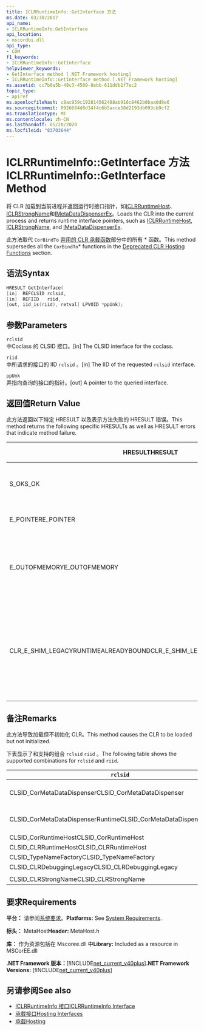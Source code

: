 ```yaml
---
title: ICLRRuntimeInfo::GetInterface 方法
ms.date: 03/30/2017
api_name:
- ICLRRuntimeInfo.GetInterface
api_location:
- mscordbi.dll
api_type:
- COM
f1_keywords:
- ICLRRuntimeInfo::GetInterface
helpviewer_keywords:
- GetInterface method [.NET Framework hosting]
- ICLRRuntimeInfo::GetInterface method [.NET Framework hosting]
ms.assetid: cc7b0e5b-48c3-4509-8ebb-611ddb1f7ec2
topic_type:
- apiref
ms.openlocfilehash: c8ac959c192814562488ab916c8462b0baa0d8e6
ms.sourcegitcommit: 0926684d8d34f4c6b5acce58d2193db093cb9cf2
ms.translationtype: MT
ms.contentlocale: zh-CN
ms.lasthandoff: 05/20/2020
ms.locfileid: "83703644"
---
```

# <a name="iclrruntimeinfogetinterface-method"></a><span data-ttu-id="336ae-102">ICLRRuntimeInfo::GetInterface 方法</span><span class="sxs-lookup"><span data-stu-id="336ae-102">ICLRRuntimeInfo::GetInterface Method</span></span>
<span data-ttu-id="336ae-103">将 CLR 加载到当前进程并返回运行时接口指针，如[ICLRRuntimeHost](../../../../docs/framework/unmanaged-api/hosting/iclrruntimehost-interface.md)、 [ICLRStrongName](../../../../docs/framework/unmanaged-api/hosting/iclrstrongname-interface.md)和[IMetaDataDispenserEx](../metadata/imetadatadispenser-interface.md)。</span><span class="sxs-lookup"><span data-stu-id="336ae-103">Loads the CLR into the current process and returns runtime interface pointers, such as [ICLRRuntimeHost](../../../../docs/framework/unmanaged-api/hosting/iclrruntimehost-interface.md), [ICLRStrongName](../../../../docs/framework/unmanaged-api/hosting/iclrstrongname-interface.md), and [IMetaDataDispenserEx](../metadata/imetadatadispenser-interface.md).</span></span>  
  
 <span data-ttu-id="336ae-104">此方法取代 `CorBindTo` [弃用的 CLR 承载函数](deprecated-clr-hosting-functions.md)部分中的所有 \* 函数。</span><span class="sxs-lookup"><span data-stu-id="336ae-104">This method supersedes all the `CorBindTo`\* functions in the [Deprecated CLR Hosting Functions](deprecated-clr-hosting-functions.md) section.</span></span>  
  
## <a name="syntax"></a><span data-ttu-id="336ae-105">语法</span><span class="sxs-lookup"><span data-stu-id="336ae-105">Syntax</span></span>  
  
```cpp  
HRESULT GetInterface(  
[in]  REFCLSID rclsid,  
[in]  REFIID   riid,  
[out, iid_is(riid), retval] LPVOID *ppUnk);  
```  
  
## <a name="parameters"></a><span data-ttu-id="336ae-106">参数</span><span class="sxs-lookup"><span data-stu-id="336ae-106">Parameters</span></span>  
 `rclsid`  
 <span data-ttu-id="336ae-107">中Coclass 的 CLSID 接口。</span><span class="sxs-lookup"><span data-stu-id="336ae-107">[in] The CLSID interface for the coclass.</span></span>  
  
 `riid`  
 <span data-ttu-id="336ae-108">中所请求的接口的 IID `rclsid` 。</span><span class="sxs-lookup"><span data-stu-id="336ae-108">[in] The IID of the requested `rclsid` interface.</span></span>  
  
 `ppUnk`  
 <span data-ttu-id="336ae-109">弄指向查询的接口的指针。</span><span class="sxs-lookup"><span data-stu-id="336ae-109">[out] A pointer to the queried interface.</span></span>  
  
## <a name="return-value"></a><span data-ttu-id="336ae-110">返回值</span><span class="sxs-lookup"><span data-stu-id="336ae-110">Return Value</span></span>  
 <span data-ttu-id="336ae-111">此方法返回以下特定 HRESULT 以及表示方法失败的 HRESULT 错误。</span><span class="sxs-lookup"><span data-stu-id="336ae-111">This method returns the following specific HRESULTs as well as HRESULT errors that indicate method failure.</span></span>  
  
|<span data-ttu-id="336ae-112">HRESULT</span><span class="sxs-lookup"><span data-stu-id="336ae-112">HRESULT</span></span>|<span data-ttu-id="336ae-113">说明</span><span class="sxs-lookup"><span data-stu-id="336ae-113">Description</span></span>|  
|-------------|-----------------|  
|<span data-ttu-id="336ae-114">S_OK</span><span class="sxs-lookup"><span data-stu-id="336ae-114">S_OK</span></span>|<span data-ttu-id="336ae-115">该方法已成功完成。</span><span class="sxs-lookup"><span data-stu-id="336ae-115">The method completed successfully.</span></span>|  
|<span data-ttu-id="336ae-116">E_POINTER</span><span class="sxs-lookup"><span data-stu-id="336ae-116">E_POINTER</span></span>|<span data-ttu-id="336ae-117">`ppUnk` 为 null。</span><span class="sxs-lookup"><span data-stu-id="336ae-117">`ppUnk` is null.</span></span>|  
|<span data-ttu-id="336ae-118">E_OUTOFMEMORY</span><span class="sxs-lookup"><span data-stu-id="336ae-118">E_OUTOFMEMORY</span></span>|<span data-ttu-id="336ae-119">没有足够的内存可用来处理请求。</span><span class="sxs-lookup"><span data-stu-id="336ae-119">Not enough memory is available to handle the request.</span></span>|  
|<span data-ttu-id="336ae-120">CLR_E_SHIM_LEGACYRUNTIMEALREADYBOUND</span><span class="sxs-lookup"><span data-stu-id="336ae-120">CLR_E_SHIM_LEGACYRUNTIMEALREADYBOUND</span></span>|<span data-ttu-id="336ae-121">已将其他运行时绑定到旧版 CLR 版本2激活策略。</span><span class="sxs-lookup"><span data-stu-id="336ae-121">A different runtime was already bound to the legacy CLR version 2 activation policy.</span></span>|  
  
## <a name="remarks"></a><span data-ttu-id="336ae-122">备注</span><span class="sxs-lookup"><span data-stu-id="336ae-122">Remarks</span></span>  
 <span data-ttu-id="336ae-123">此方法导致加载但不初始化 CLR。</span><span class="sxs-lookup"><span data-stu-id="336ae-123">This method causes the CLR to be loaded but not initialized.</span></span>  
  
 <span data-ttu-id="336ae-124">下表显示了和支持的组合 `rclsid` `riid` 。</span><span class="sxs-lookup"><span data-stu-id="336ae-124">The following table shows the supported combinations for `rclsid` and `riid`.</span></span>  
  
|`rclsid`|`riid`|  
|--------------|------------|  
|<span data-ttu-id="336ae-125">CLSID_CorMetaDataDispenser</span><span class="sxs-lookup"><span data-stu-id="336ae-125">CLSID_CorMetaDataDispenser</span></span>|<span data-ttu-id="336ae-126">IID_IMetaDataDispenser，IID_IMetaDataDispenserEx</span><span class="sxs-lookup"><span data-stu-id="336ae-126">IID_IMetaDataDispenser, IID_IMetaDataDispenserEx</span></span>|  
|<span data-ttu-id="336ae-127">CLSID_CorMetaDataDispenserRuntime</span><span class="sxs-lookup"><span data-stu-id="336ae-127">CLSID_CorMetaDataDispenserRuntime</span></span>|<span data-ttu-id="336ae-128">IID_IMetaDataDispenser，IID_IMetaDataDispenserEx</span><span class="sxs-lookup"><span data-stu-id="336ae-128">IID_IMetaDataDispenser, IID_IMetaDataDispenserEx</span></span>|  
|<span data-ttu-id="336ae-129">CLSID_CorRuntimeHost</span><span class="sxs-lookup"><span data-stu-id="336ae-129">CLSID_CorRuntimeHost</span></span>|<span data-ttu-id="336ae-130">IID_ICorRuntimeHost</span><span class="sxs-lookup"><span data-stu-id="336ae-130">IID_ICorRuntimeHost</span></span>|  
|<span data-ttu-id="336ae-131">CLSID_CLRRuntimeHost</span><span class="sxs-lookup"><span data-stu-id="336ae-131">CLSID_CLRRuntimeHost</span></span>|<span data-ttu-id="336ae-132">IID_ICLRRuntimeHost</span><span class="sxs-lookup"><span data-stu-id="336ae-132">IID_ICLRRuntimeHost</span></span>|  
|<span data-ttu-id="336ae-133">CLSID_TypeNameFactory</span><span class="sxs-lookup"><span data-stu-id="336ae-133">CLSID_TypeNameFactory</span></span>|<span data-ttu-id="336ae-134">IID_ITypeNameFactory</span><span class="sxs-lookup"><span data-stu-id="336ae-134">IID_ITypeNameFactory</span></span>|  
|<span data-ttu-id="336ae-135">CLSID_CLRDebuggingLegacy</span><span class="sxs-lookup"><span data-stu-id="336ae-135">CLSID_CLRDebuggingLegacy</span></span>|<span data-ttu-id="336ae-136">IID_ICorDebug</span><span class="sxs-lookup"><span data-stu-id="336ae-136">IID_ICorDebug</span></span>|  
|||  
|<span data-ttu-id="336ae-137">CLSID_CLRStrongName</span><span class="sxs-lookup"><span data-stu-id="336ae-137">CLSID_CLRStrongName</span></span>|<span data-ttu-id="336ae-138">IID_ICLRStrongName</span><span class="sxs-lookup"><span data-stu-id="336ae-138">IID_ICLRStrongName</span></span>|  
  
## <a name="requirements"></a><span data-ttu-id="336ae-139">要求</span><span class="sxs-lookup"><span data-stu-id="336ae-139">Requirements</span></span>  
 <span data-ttu-id="336ae-140">**平台：** 请参阅[系统要求](../../get-started/system-requirements.md)。</span><span class="sxs-lookup"><span data-stu-id="336ae-140">**Platforms:** See [System Requirements](../../get-started/system-requirements.md).</span></span>  
  
 <span data-ttu-id="336ae-141">**标头：** MetaHost</span><span class="sxs-lookup"><span data-stu-id="336ae-141">**Header:** MetaHost.h</span></span>  
  
 <span data-ttu-id="336ae-142">**库：** 作为资源包括在 Mscoree.dll 中</span><span class="sxs-lookup"><span data-stu-id="336ae-142">**Library:** Included as a resource in MSCorEE.dll</span></span>  
  
 <span data-ttu-id="336ae-143">**.NET Framework 版本：**[!INCLUDE[net_current_v40plus](../../../../includes/net-current-v40plus-md.md)]</span><span class="sxs-lookup"><span data-stu-id="336ae-143">**.NET Framework Versions:** [!INCLUDE[net_current_v40plus](../../../../includes/net-current-v40plus-md.md)]</span></span>  
  
## <a name="see-also"></a><span data-ttu-id="336ae-144">另请参阅</span><span class="sxs-lookup"><span data-stu-id="336ae-144">See also</span></span>

- [<span data-ttu-id="336ae-145">ICLRRuntimeInfo 接口</span><span class="sxs-lookup"><span data-stu-id="336ae-145">ICLRRuntimeInfo Interface</span></span>](iclrruntimeinfo-interface.md)
- [<span data-ttu-id="336ae-146">承载接口</span><span class="sxs-lookup"><span data-stu-id="336ae-146">Hosting Interfaces</span></span>](hosting-interfaces.md)
- [<span data-ttu-id="336ae-147">承载</span><span class="sxs-lookup"><span data-stu-id="336ae-147">Hosting</span></span>](index.md)
